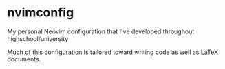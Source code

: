 # nvimconfig
My personal Neovim configuration that I've developed throughout highschool/university

Much of this configuration is tailored toward writing code as well as LaTeX documents.

